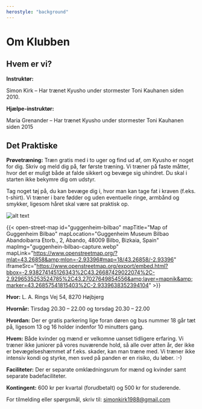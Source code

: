```yaml
---
herostyle: "background"
---
```


# Om Klubben

## Hvem er vi?

**Instruktør:**

Simon Kirk – Har trænet Kyusho under stormester Toni Kauhanen siden 2010.

**Hjælpe-instruktør:**

Maria Grenander – Har trænet Kyusho under stormester Toni Kauhanen siden 2015

## Det Praktiske

**Prøvetræning:** Træn gratis med i to uger og find ud af, om Kyusho er noget for dig. Skriv og meld dig på, før første
træning. Vi træner på faste måtter, hvor det er muligt både at falde sikkert og bevæge sig uhindret. Du skal i starten
ikke bekymre dig om udstyr.

Tag noget tøj på, du kan bevæge dig i, hvor man kan tage fat i kraven (f.eks. t-shirt). Vi træner i bare fødder og uden
eventuelle ringe, armbånd og smykker, ligesom håret skal være sat praktisk op.

![alt text](IMG20220614201146.jpg)

{{< open-street-map id="guggenheim-bilbao" mapTitle="Map of Guggenheim Bilbao" mapLocation="Guggenheim Museum Bilbao
Abandoibarra Etorb., 2, Abando, 48009 Bilbo, Bizkaia, Spain" mapImg="guggenhein-bilbao-capture.webp"
mapLink="https://www.openstreetmap.org/?mlat=43.26858&amp;mlon=-2.93396#map=18/43.26858/-2.93396"
iframeSrc="https://www.openstreetmap.org/export/embed.html?bbox=-2.938274145126343%2C43.26687429022074%2C-2.9296535253524785%2C43.27027649854556&amp;layer=mapnik&amp;marker=43.26857541815403%2C-2.9339638352394104" >}}

**Hvor:** L. A. Rings Vej 54, 8270 Højbjerg

**Hvornår:** Tirsdag 20.30 – 22.00 og torsdag 20.30 – 22.00

**Hvordan:** Der er gratis parkering lige foran døren og bus nummer 18 går tæt på, ligesom 13 og 16 holder indenfor 10
minutters gang.

**Hvem:** Både kvinder og mænd er velkomne uanset tidligere erfaring. Vi træner ikke juniorer på vores nuværende hold,
så alle over atten år, der ikke er bevægelseshæmmet af f.eks. skader, kan man træne med. Vi træner ikke intensiv kondi
og styrke, men sved på panden er en risiko, du løber. :-)

**Faciliteter:** Der er separate omklædningsrum for mænd og kvinder samt separate badefaciliteter.

**Kontingent:** 600 kr per kvartal (forudbetalt) og 500 kr for studerende.

For tilmelding eller spørgsmål, skriv til: simonkirk1988@gmail.com
